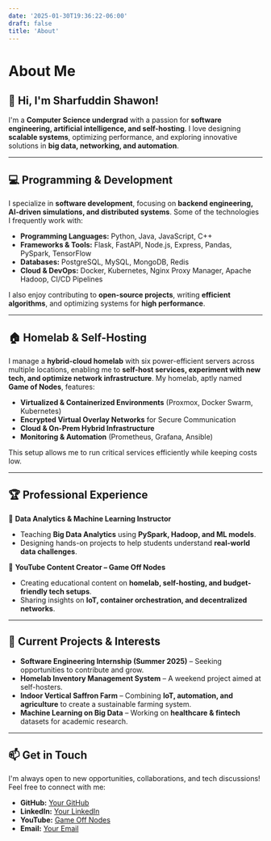 ```yaml
---
date: '2025-01-30T19:36:22-06:00'
draft: false
title: 'About'
---
```

# About Me

## 👋 Hi, I'm Sharfuddin Shawon!

I'm a **Computer Science undergrad** with a passion for **software engineering, artificial intelligence, and self-hosting**. I love designing **scalable systems**, optimizing performance, and exploring innovative solutions in **big data, networking, and automation**.

---

## 💻 Programming & Development

I specialize in **software development**, focusing on **backend engineering, AI-driven simulations, and distributed systems**. Some of the technologies I frequently work with:

- **Programming Languages:** Python, Java, JavaScript, C++
- **Frameworks & Tools:** Flask, FastAPI, Node.js, Express, Pandas, PySpark, TensorFlow
- **Databases:** PostgreSQL, MySQL, MongoDB, Redis
- **Cloud & DevOps:** Docker, Kubernetes, Nginx Proxy Manager, Apache Hadoop, CI/CD Pipelines

I also enjoy contributing to **open-source projects**, writing **efficient algorithms**, and optimizing systems for **high performance**.

---

## 🏠 Homelab & Self-Hosting

I manage a **hybrid-cloud homelab** with six power-efficient servers across multiple locations, enabling me to **self-host services, experiment with new tech, and optimize network infrastructure**. My homelab, aptly named **Game of Nodes**, features:

- **Virtualized & Containerized Environments** (Proxmox, Docker Swarm, Kubernetes)
- **Encrypted Virtual Overlay Networks** for Secure Communication
- **Cloud & On-Prem Hybrid Infrastructure**
- **Monitoring & Automation** (Prometheus, Grafana, Ansible)

This setup allows me to run critical services efficiently while keeping costs low.

---

## 🏆 Professional Experience

🔹 **Data Analytics & Machine Learning Instructor**
- Teaching **Big Data Analytics** using **PySpark, Hadoop, and ML models**.
- Designing hands-on projects to help students understand **real-world data challenges**.

🔹 **YouTube Content Creator – Game Off Nodes**
- Creating educational content on **homelab, self-hosting, and budget-friendly tech setups**.
- Sharing insights on **IoT, container orchestration, and decentralized networks**.

---

## 🚀 Current Projects & Interests

- **Software Engineering Internship (Summer 2025)** – Seeking opportunities to contribute and grow.
- **Homelab Inventory Management System** – A weekend project aimed at self-hosters.
- **Indoor Vertical Saffron Farm** – Combining **IoT, automation, and agriculture** to create a sustainable farming system.
- **Machine Learning on Big Data** – Working on **healthcare & fintech** datasets for academic research.

---

## 📫 Get in Touch

I'm always open to new opportunities, collaborations, and tech discussions! Feel free to connect with me:

- **GitHub:** [Your GitHub](#)
- **LinkedIn:** [Your LinkedIn](#)
- **YouTube:** [Game Off Nodes](#)
- **Email:** [Your Email](#)
